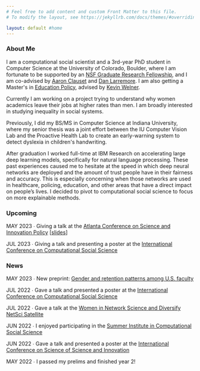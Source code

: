 ```yaml
---
# Feel free to add content and custom Front Matter to this file.
# To modify the layout, see https://jekyllrb.com/docs/themes/#overriding-theme-defaults

layout: default #home
---
```


### About Me
I am a computational social scientist and a 3rd-year PhD student in Computer Science at the University of Colorado, Boulder, where I am fortunate to be supported by an <a href="https://nsfgrfp.org/">NSF Graduate Research Fellowship</a>, and I am co-advised by <a href="https://aaronclauset.github.io/">Aaron Clauset</a> and <a href="https://larremorelab.github.io/">Dan Larremore</a>. I am also getting a Master's in <a href="https://www.colorado.edu/education/academics/graduate-programs/educational-foundations-policy-practice/ma-educational-foundations">Education Policy</a>, advised by <a href="https://www.colorado.edu/education/kevin-welner">Kevin Welner</a>.

Currently I am working on a project trying to understand why women academics leave their jobs at higher rates than men. I am broadly interested in studying inequality in social systems. 

Previously, I did my BS/MS in Computer Science at Indiana University, where my senior thesis was a joint effort between the IU Computer Vision Lab and the Proactive Health Lab to create an early-warning system to detect dyslexia in children's handwriting. 

After graduation I worked full-time at IBM Research on accelerating large deep learning models, specifically for natural language processing. These past experiences caused me to hesitate at the speed in which deep neural networks are deployed and the amount of trust people have in their fairness and accuracy. This is especially concerning when those networks are used in healthcare, policing, education, and other areas that have a direct impact on people’s lives. I decided to pivot to computational social science to focus on more explainable methods.

### Upcoming
MAY 2023 &#8729; Giving a talk at the <a href="https://www.atlconf.org/">Atlanta Conference on Science and Innovation Policy</a> [<a href="https://katiespoon.github.io/ATLC23.pdf">slides</a>]

JUL 2023 &#8729; Giving a talk and presenting a poster at the <a href="https://www.ic2s2.org/">International Conference on Computational Social Science</a> 

### News
MAY 2023 &#8729; New preprint: <a href="https://osf.io/preprints/socarxiv/u26ze">Gender and retention patterns among U.S. faculty</a>

JUL 2022 &#8729; Gave a talk and presented a poster at the <a href="https://www.ic2s2.org/">International Conference on Computational Social Science</a>

JUL 2022 &#8729; Gave a talk at the <a href="https://sites.google.com/view/winsnetsci-diversify-netsci-20">Women in Network Science and Diversify NetSci Satellite</a>

JUN 2022 &#8729; I enjoyed participating in the <a href="https://sicss.io/">Summer Institute in Computational Social Science</a>

JUN 2022 &#8729; Gave a talk and presented a poster at the <a href="https://www.icssi.org/">International Conference on Science of Science and Innovation</a>

MAY 2022 &#8729; I passed my prelims and finished year 2!
